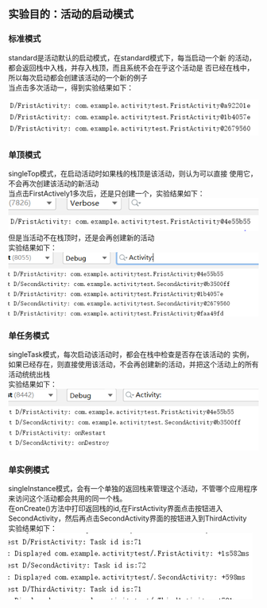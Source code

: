 ## 实验目的：活动的启动模式
### 标准模式
standard是活动默认的启动模式，在standard模式下，每当启动一个新  的活动，都会返回栈中入栈，并存入栈顶，而且系统不会在乎这个活动是  否已经在栈中，所以每次启动都会创建该活动的一个新的例子  
当点击多次活动一，得到实验结果如下：  

![standard](/ActivityTest/img/捕获.PNG)

### 单顶模式
singleTop模式，在启动活动时如果栈的栈顶是该活动，则认为可以直接  使用它，不会再次创建该活动的新活动  
当点击FirstActively1多次后，还是只创建一个，实验结果如下：   
![singleTop_1](/ActivityTest/img/捕获1.PNG)  
但是当活动不在栈顶时，还是会再创建新的活动  
实验结果如下：   
![singleTop_2](/ActivityTest/img/捕获2.PNG)
### 单任务模式
singleTask模式，每次启动该活动时，都会在栈中检查是否存在该活动的  实例，如果已经存在，则直接使用该活动，不会再创建新的活动，并把这个活动上的所有活动统统出栈  
实验结果如下：  
![singleTask](/ActivityTest/img/捕获3.PNG)
### 单实例模式
singleInstance模式，会有一个单独的返回栈来管理这个活动，不管哪个应用程序来访问这个活动都会共用的同一个栈。  
在onCreate()方法中打印返回栈的id,在FirstActivity界面点击按钮进入SecondActivity，然后再点击SecondActivity界面的按钮进入到ThirdActivity  
实验结果如下：  
![singleInstance](/ActivityTest/img/捕获4.PNG)  